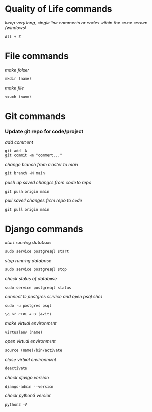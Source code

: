 # Quality of Life commands
_keep very long, single line comments or codes within the some screen (windows)_
```
Alt + Z
```

# File commands
_make folder_
```
mkdir (name)
```
_make file_
```
touch (name)
```
# Git commands

### Update git repo for code/project
_add comment_
```
git add -A
git commit -m "comment..."
```
_change branch from master to main_
```
git branch -M main
```
_push up saved changes from code to repo_
```
git push origin main
```
_pull saved changes from repo to code_
```
git pull origin main
```
# Django commands
_start running database_
```
sudo service postgresql start
```
_stop running database_
```
sudo service postgresql stop
```
_check status of database_
```
sudo service postgresql status
```
_connect to postgres service and open psql shell_
```
sudo -u postgres psql
```
```
\q or CTRL + D (exit)
```
_make virtual environment_
```
virtualenv (name)
```
_open virtual environment_
```
source (name)/bin/activate
```
_close virtual environment_
```
deactivate
```
_check django version_
```
django-admin --version
```
_check python3 version_
```
python3 -V
```
